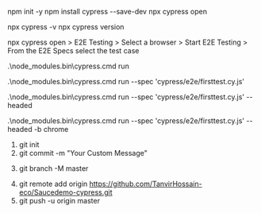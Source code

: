<!-- Command Execution from the start with explanations -->
npm init -y
npm install cypress --save-dev
npx cypress open

<!-- Command Prompts for checking the version of Cypress -->
npx cypress -v
npx cypress version

<!-- Command Execution from the start without explanations -->
npx cypress open > E2E Testing > Select a browser > Start E2E Testing > From the E2E Specs select the test case

<!-- Run the test cases with headless mode and view the spec results -->
.\node_modules\.bin\cypress.cmd run

<!-- Run the specific test cases with headless mode and view the spec results -->
.\node_modules\.bin\cypress.cmd run --spec 'cypress/e2e/firsttest.cy.js'

<!-- Run the specific test cases with headed mode -->
.\node_modules\.bin\cypress.cmd run --spec 'cypress/e2e/firsttest.cy.js' --headed

<!-- Run the specific test cases with headed mode and specific browser -->
.\node_modules\.bin\cypress.cmd run --spec 'cypress/e2e/firsttest.cy.js' --headed -b chrome


<!-- Git Repository -->
1. git init
2. git commit -m "Your Custom Message"
<!-- Execute the number 3 for the first time only -->
3. git branch -M master
<!-- Execute the number 4 for the first time only -->
4. git remote add origin https://github.com/TanvirHossain-eco/Saucedemo-cypress.git
5. git push -u origin master

